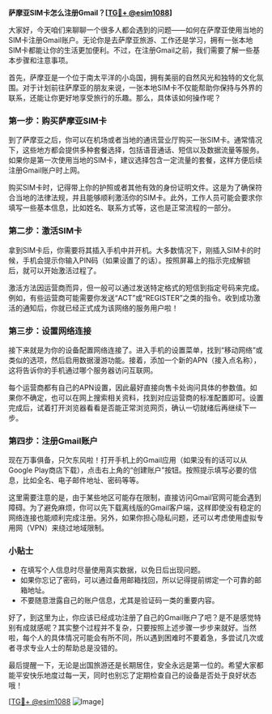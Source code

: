 **萨摩亚SIM卡怎么注册Gmail？[[TG💪+ @esim1088](https://t.me/s/esim1088)]**

大家好，今天咱们来聊聊一个很多人都会遇到的问题——如何在萨摩亚使用当地的SIM卡注册Gmail账户。无论你是去萨摩亚旅游、工作还是学习，拥有一张本地SIM卡都能让你的生活更加便利。不过，在注册Gmail之前，我们需要了解一些基本步骤和注意事项。

首先，萨摩亚是一个位于南太平洋的小岛国，拥有美丽的自然风光和独特的文化氛围。对于计划前往萨摩亚的朋友来说，一张本地SIM卡不仅能帮助你保持与外界的联系，还能让你更好地享受旅行的乐趣。那么，具体该如何操作呢？

### 第一步：购买萨摩亚SIM卡

到了萨摩亚之后，你可以在机场或者当地的通讯营业厅购买一张SIM卡。通常情况下，这些地方都会提供多种套餐选择，包括语音通话、短信以及数据流量等服务。如果你是第一次使用当地的SIM卡，建议选择包含一定流量的套餐，这样方便后续注册Gmail账户时上网。

购买SIM卡时，记得带上你的护照或者其他有效的身份证明文件。这是为了确保符合当地的法律法规，并且能够顺利激活你的SIM卡。此外，工作人员可能会要求你填写一些基本信息，比如姓名、联系方式等，这也是正常流程的一部分。

### 第二步：激活SIM卡

拿到SIM卡后，你需要将其插入手机中并开机。大多数情况下，刚插入SIM卡的时候，手机会提示你输入PIN码（如果设置了的话）。按照屏幕上的指示完成解锁后，就可以开始激活过程了。

激活方法因运营商而异，但一般可以通过发送特定格式的短信到指定号码来完成。例如，有些运营商可能需要你发送“ACT”或“REGISTER”之类的指令。收到成功激活的通知后，你就已经正式成为该网络的服务用户啦！

### 第三步：设置网络连接

接下来就是为你的设备配置网络连接了。进入手机的设置菜单，找到“移动网络”或类似的选项，然后启用数据漫游功能。接着，添加一个新的APN（接入点名称），这将告诉你的手机通过哪个服务器访问互联网。

每个运营商都有自己的APN设置，因此最好直接向售卡处询问具体的参数值。如果你不确定，也可以在网上搜索相关资料，找到对应运营商的标准配置即可。设置完成后，试着打开浏览器看看是否能正常浏览网页，确认一切就绪后再继续下一步。

### 第四步：注册Gmail账户

现在万事俱备，只欠东风啦！打开手机上的Gmail应用（如果没有的话可以从Google Play商店下载），点击右上角的“创建账户”按钮。按照提示填写必要的信息，比如全名、电子邮件地址、密码等等。

这里需要注意的是，由于某些地区可能存在限制，直接访问Gmail官网可能会遇到障碍。为了避免麻烦，你可以先下载离线版的Gmail客户端，这样即使没有稳定的网络连接也能顺利完成注册。另外，如果你担心隐私问题，还可以考虑使用虚拟专用网（VPN）来绕过地域限制。

### 小贴士

- 在填写个人信息时尽量使用真实数据，以免日后出现问题。
- 如果你忘记了密码，可以通过备用邮箱找回，所以记得提前绑定一个可靠的邮箱地址。
- 不要随意泄露自己的账户信息，尤其是验证码一类的重要内容。

好了，到这里为止，你应该已经成功注册了自己的Gmail账户了吧？是不是感觉特别有成就感呢？其实整个过程并不复杂，只要按照上述步骤一步步来就好。当然啦，每个人的具体情况可能会有所不同，所以遇到困难时不要着急，多尝试几次或者寻求专业人士的帮助总是没错的。

最后提醒一下，无论是出国旅游还是长期居住，安全永远是第一位的。希望大家都能平安快乐地度过每一天，同时也别忘了定期检查自己的设备是否处于良好状态哦！

[[TG💪+ @esim1088](https://t.me/s/esim1088) ![Image](https://i.postimg.cc/4NQfJmqS/Snipaste-2025-05-13-00-14-12.png)]